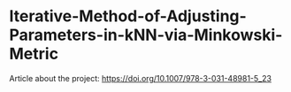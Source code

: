 # Iterative-Method-of-Adjusting-Parameters-in-kNN-via-Minkowski-Metric
Article about the project:
https://doi.org/10.1007/978-3-031-48981-5_23
